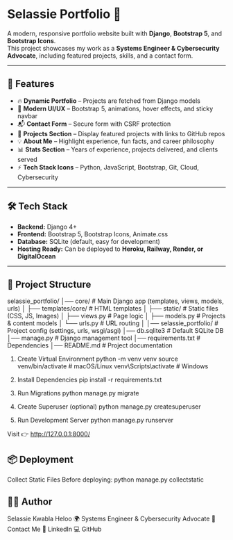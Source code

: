 # Selassie Portfolio 🚀

A modern, responsive portfolio website built with **Django**, **Bootstrap 5**, and **Bootstrap Icons**.  
This project showcases my work as a **Systems Engineer & Cybersecurity Advocate**, including featured projects, skills, and a contact form.

---

## 🌟 Features
- 🔥 **Dynamic Portfolio** – Projects are fetched from Django models  
- 🎨 **Modern UI/UX** – Bootstrap 5, animations, hover effects, and sticky navbar  
- 📬 **Contact Form** – Secure form with CSRF protection  
- 📂 **Projects Section** – Display featured projects with links to GitHub repos  
- 💡 **About Me** – Highlight experience, fun facts, and career philosophy  
- 📊 **Stats Section** – Years of experience, projects delivered, and clients served  
- ⚡ **Tech Stack Icons** – Python, JavaScript, Bootstrap, Git, Cloud, Cybersecurity  

---

## 🛠 Tech Stack
- **Backend:** Django 4+
- **Frontend:** Bootstrap 5, Bootstrap Icons, Animate.css
- **Database:** SQLite (default, easy for development)
- **Hosting Ready:** Can be deployed to **Heroku, Railway, Render, or DigitalOcean**

---

## 📂 Project Structure

selassie_portfolio/
│── core/ # Main Django app (templates, views, models, urls)
│ ├── templates/core/ # HTML templates
│ ├── static/ # Static files (CSS, JS, Images)
│ ├── views.py # Page logic
│ ├── models.py # Projects & content models
│ └── urls.py # URL routing
│
│── selassie_portfolio/ # Project config (settings, urls, wsgi/asgi)
│── db.sqlite3 # Default SQLite DB
│── manage.py # Django management tool
│── requirements.txt # Dependencies
│── README.md # Project documentation


1. Create Virtual Environment
python -m venv venv
source venv/bin/activate   # macOS/Linux
venv\Scripts\activate      # Windows

2. Install Dependencies
pip install -r requirements.txt

3. Run Migrations
python manage.py migrate

4. Create Superuser (optional)
python manage.py createsuperuser

5. Run Development Server
python manage.py runserver


Visit 👉 http://127.0.0.1:8000/

## 📦 Deployment
Collect Static Files
Before deploying:
python manage.py collectstatic


## 👨‍💻 Author
Selassie Kwabla Heloo
🌍 Systems Engineer & Cybersecurity Advocate
📧 Contact Me
💼 LinkedIn
💻 GitHub